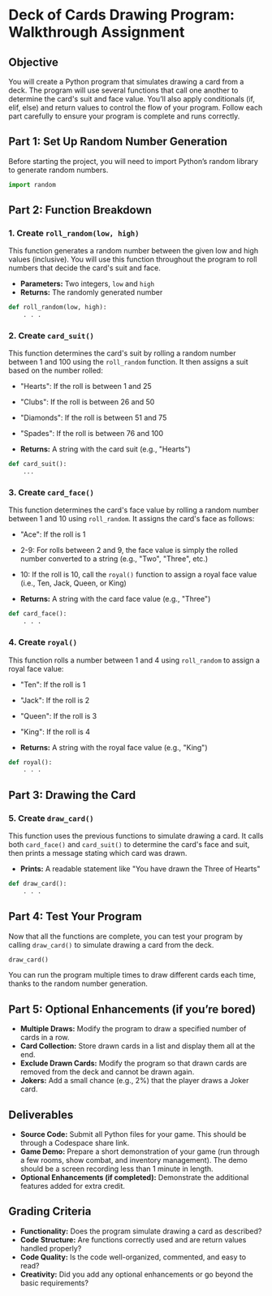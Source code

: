 # Deck of Cards Drawing Program: Walkthrough Assignment

## Objective
You will create a Python program that simulates drawing a card from a deck. The program will use several functions that call one another to determine the card's suit and face value. You’ll also apply conditionals (if, elif, else) and return values to control the flow of your program. Follow each part carefully to ensure your program is complete and runs correctly.

## Part 1: Set Up Random Number Generation
Before starting the project, you will need to import Python’s random library to generate random numbers.

```python
import random
```

## Part 2: Function Breakdown

### 1. Create `roll_random(low, high)`
This function generates a random number between the given low and high values (inclusive). You will use this function throughout the program to roll numbers that decide the card's suit and face.

- **Parameters:** Two integers, `low` and `high`
- **Returns:** The randomly generated number

```python
def roll_random(low, high):
    . . .
```

### 2. Create `card_suit()`
This function determines the card's suit by rolling a random number between 1 and 100 using the `roll_random` function. It then assigns a suit based on the number rolled:
- "Hearts": If the roll is between 1 and 25
- "Clubs": If the roll is between 26 and 50
- "Diamonds": If the roll is between 51 and 75
- "Spades": If the roll is between 76 and 100

- **Returns:** A string with the card suit (e.g., "Hearts")

```python
def card_suit():
    ...
```

### 3. Create `card_face()`
This function determines the card's face value by rolling a random number between 1 and 10 using `roll_random`. It assigns the card's face as follows:
- "Ace": If the roll is 1
- 2-9: For rolls between 2 and 9, the face value is simply the rolled number converted to a string (e.g., "Two", "Three", etc.)
- 10: If the roll is 10, call the `royal()` function to assign a royal face value (i.e., Ten, Jack, Queen, or King)

- **Returns:** A string with the card face value (e.g., "Three")

```python
def card_face():
    . . .
```

### 4. Create `royal()`
This function rolls a number between 1 and 4 using `roll_random` to assign a royal face value:
- "Ten": If the roll is 1
- "Jack": If the roll is 2
- "Queen": If the roll is 3
- "King": If the roll is 4

- **Returns:** A string with the royal face value (e.g., "King")

```python
def royal():
    . . .
```

## Part 3: Drawing the Card

### 5. Create `draw_card()`
This function uses the previous functions to simulate drawing a card. It calls both `card_face()` and `card_suit()` to determine the card's face and suit, then prints a message stating which card was drawn.

- **Prints:** A readable statement like "You have drawn the Three of Hearts"

```python
def draw_card():
    . . .
```

## Part 4: Test Your Program
Now that all the functions are complete, you can test your program by calling `draw_card()` to simulate drawing a card from the deck.

```python
draw_card()
```

You can run the program multiple times to draw different cards each time, thanks to the random number generation.

## Part 5: Optional Enhancements (if you’re bored)
- **Multiple Draws:** Modify the program to draw a specified number of cards in a row.
- **Card Collection:** Store drawn cards in a list and display them all at the end.
- **Exclude Drawn Cards:** Modify the program so that drawn cards are removed from the deck and cannot be drawn again.
- **Jokers:** Add a small chance (e.g., 2%) that the player draws a Joker card.

## Deliverables
- **Source Code:** Submit all Python files for your game. This should be through a Codespace share link.
- **Game Demo:** Prepare a short demonstration of your game (run through a few rooms, show combat, and inventory management). The demo should be a screen recording less than 1 minute in length.
- **Optional Enhancements (if completed):** Demonstrate the additional features added for extra credit.

## Grading Criteria
- **Functionality:** Does the program simulate drawing a card as described?
- **Code Structure:** Are functions correctly used and are return values handled properly?
- **Code Quality:** Is the code well-organized, commented, and easy to read?
- **Creativity:** Did you add any optional enhancements or go beyond the basic requirements?